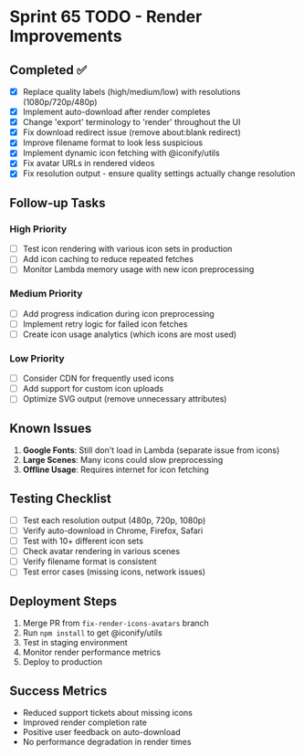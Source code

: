 # Sprint 65 TODO - Render Improvements

## Completed ✅

- [x] Replace quality labels (high/medium/low) with resolutions (1080p/720p/480p)
- [x] Implement auto-download after render completes
- [x] Change 'export' terminology to 'render' throughout the UI
- [x] Fix download redirect issue (remove about:blank redirect)
- [x] Improve filename format to look less suspicious
- [x] Implement dynamic icon fetching with @iconify/utils
- [x] Fix avatar URLs in rendered videos
- [x] Fix resolution output - ensure quality settings actually change resolution

## Follow-up Tasks 

### High Priority
- [ ] Test icon rendering with various icon sets in production
- [ ] Add icon caching to reduce repeated fetches
- [ ] Monitor Lambda memory usage with new icon preprocessing

### Medium Priority  
- [ ] Add progress indication during icon preprocessing
- [ ] Implement retry logic for failed icon fetches
- [ ] Create icon usage analytics (which icons are most used)

### Low Priority
- [ ] Consider CDN for frequently used icons
- [ ] Add support for custom icon uploads
- [ ] Optimize SVG output (remove unnecessary attributes)

## Known Issues

1. **Google Fonts**: Still don't load in Lambda (separate issue from icons)
2. **Large Scenes**: Many icons could slow preprocessing
3. **Offline Usage**: Requires internet for icon fetching

## Testing Checklist

- [ ] Test each resolution output (480p, 720p, 1080p)
- [ ] Verify auto-download in Chrome, Firefox, Safari
- [ ] Test with 10+ different icon sets
- [ ] Check avatar rendering in various scenes
- [ ] Verify filename format is consistent
- [ ] Test error cases (missing icons, network issues)

## Deployment Steps

1. Merge PR from `fix-render-icons-avatars` branch
2. Run `npm install` to get @iconify/utils
3. Test in staging environment
4. Monitor render performance metrics
5. Deploy to production

## Success Metrics

- Reduced support tickets about missing icons
- Improved render completion rate
- Positive user feedback on auto-download
- No performance degradation in render times